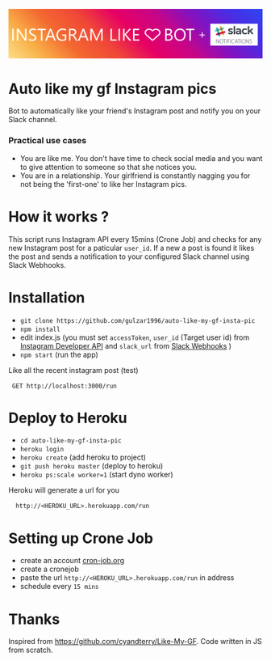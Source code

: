 ![Image](/instagram.png)
# Auto like my gf Instagram pics

Bot to automatically like your friend's Instagram post and notify you on your Slack channel.

### Practical use cases

 - You are like me. You don't have time to check social media and you want to give attention to someone so that she notices you.
 - You are in a relationship. Your girlfriend is constantly nagging you for not being the 'first-one' to like her Instagram pics.
 
 How it works ?
================  
 This script runs Instagram API every 15mins (Crone Job) and checks for any new Instagram post for a paticular `user_id`. If a new a post is found it likes the post and sends a notification to your configured Slack channel using Slack Webhooks.
 
Installation
===============

 - `git clone https://github.com/gulzar1996/auto-like-my-gf-insta-pic`
 - `npm install`
 - edit index.js (you must set `accessToken`, `user_id` (Target user id) from [Instagram Developer API](https://www.instagram.com/developer) and `slack_url` from [Slack Webhooks](https://api.slack.com/incoming-webhooks) )
 - `npm start` (run the app) 
 
Like all the recent instagram post (test)

     GET http://localhost:3000/run

Deploy to Heroku
================

 - `cd auto-like-my-gf-insta-pic`
 - `heroku login`
 - `heroku create` (add heroku to project)
 - `git push heroku master` (deploy to heroku)
 - `heroku ps:scale worker=1` (start dyno worker)
 
 Heroku will generate a url for you

      http://<HEROKU_URL>.herokuapp.com/run
      
Setting up Crone Job
================      

 - create an account [cron-job.org](https://cron-job.org/en/)
 - create a cronejob
 - paste the url `http://<HEROKU_URL>.herokuapp.com/run` in address
 - schedule every `15 mins`
 
  Thanks
================ 
Inspired from https://github.com/cyandterry/Like-My-GF. Code written in JS from scratch.
 
 
